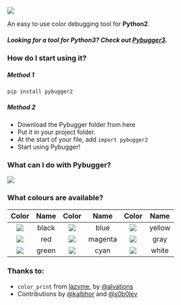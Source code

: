 ![](/image/pybugger.png)

An easy to use color debugging tool for **Python2**.

##### *Looking for a tool for Python3? Check out [Pybugger3](https://github.com/fareskalaboud/pybugger).*

### How do I start using it?

##### Method 1
`pip install pybugger2`

##### Method 2
- Download the Pybugger folder from here
- Put it in your project folder.
- At the start of your file, add `import pybugger2`
- Start using Pybugger!

### What can I do with Pybugger?

![](https://i.imgur.com/lnhtDJs.png)

### What colours are available?

**Color**|**Name**|**Color**|**Name**|**Color**|**Name**
:-----:|:-----:|:-----:|:-----:|:-----:|:-----:
![](/image/black.png)|black|![](/image/blue.png)|blue|![](/image/yellow.png)|yellow
![](/image/red.png)|red|![](/image/magenta.png)|magenta|![](/image/gray.png)|gray
![](/image/green.png)|green|![](/image/cyan.png)|cyan|![](/image/white.png)|white

### Thanks to:
- `color_print` from [lazyme](https://github.com/alvations/lazyme/), by [@alvations](https://github.com/alvations/)
- Contributions by [@kalbhor](https://github.com/kalbhor) and [@s0b0lev](https://github.com/s0b0lev)